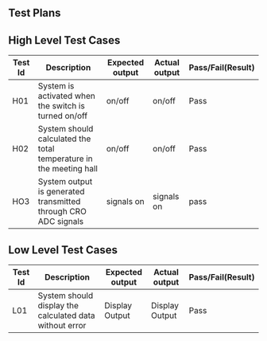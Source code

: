 ## Test Plans
## High Level Test Cases
Test Id|	Description|	Expected output|	Actual output|	Pass/Fail(Result)|
|------|---------------|-------------------|-----------------|-------------------|
|H01|	System is activated when the switch is turned on/off|on/off|on/off|	Pass|
|H02|	System should calculated the total temperature in the meeting hall|	on/off|	on/off|	Pass|
|HO3| System output is generated transmitted through CRO ADC signals|signals on|signals on| pass|

## Low Level Test Cases
Test Id|	Description	|Expected output|	Actual output|	Pass/Fail(Result)|
|------|----------------|---------------|----------------|-------------------|
|L01|	System should display the calculated data without error|	Display Output|	Display Output|	Pass
